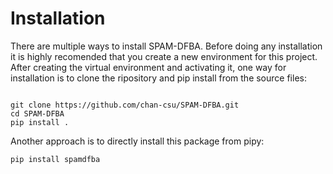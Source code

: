 # Installation 

There are multiple ways to install SPAM-DFBA. Before doing any installation it is highly recomended that you create a new environment for this project.
After creating the virtual environment and activating it, one way for installation is to clone the ripository and pip install from the source files:

```

git clone https://github.com/chan-csu/SPAM-DFBA.git
cd SPAM-DFBA
pip install .

```
Another approach is to directly install this package from pipy:

```
pip install spamdfba
```